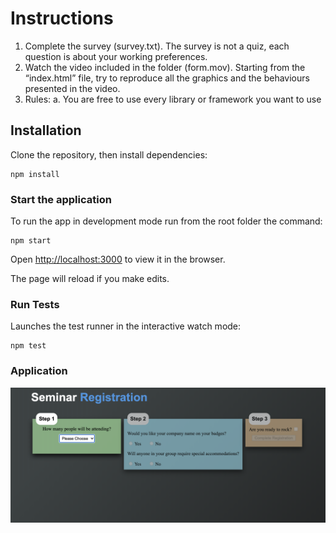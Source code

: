 # Instructions

1. Complete the survey (survey.txt).
   The survey is not a quiz, each question is about your working preferences.
2. Watch the video included in the folder (form.mov).
   Starting from the “index.html” file, try to reproduce all the graphics and the behaviours presented in the video.
3. Rules:
   a. You are free to use every library or framework you want to use

## Installation

Clone the repository, then install dependencies:

```
npm install
```

### Start the application

To run the app in development mode run from the root folder the command:

```
npm start
```

Open [http://localhost:3000](http://localhost:3000) to view it in the browser.

The page will reload if you make edits.

### Run Tests

Launches the test runner in the interactive watch mode:

```
npm test
```

### Application

![image](https://github.com/GianoglioEnrico/Subito_FE_React_Test/blob/main/app-image.png)
